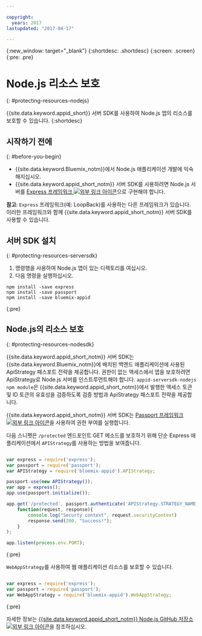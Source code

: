 ```yaml
---

copyright:
  years: 2017
lastupdated: "2017-04-17"

---
```


{:new_window: target="_blank"}
{:shortdesc: .shortdesc}
{:screen: .screen}
{:pre: .pre}

# Node.js 리소스 보호
{: #protecting-resources-nodejs}

{{site.data.keyword.appid_short}} 서버 SDK를 사용하여 Node.js 앱의 리소스를 보호할 수 있습니다.
{:shortdesc}

## 시작하기 전에
{: #before-you-begin}

* {{site.data.keyword.Bluemix_notm}}에서 Node.js 애플리케이션 개발에 익숙해지십시오.
* {{site.data.keyword.appid_short_notm}} 서버 SDK를 사용하려면 Node.js 서버를 <a href="http://expressjs.com/" target="_blank">Express 프레임워크 <img src="../../icons/launch-glyph.svg" alt="외부 링크 아이콘"></a>으로 구현해야 합니다. 

**참고**: `Express` 프레임워크(예: LoopBack)를 사용하는 다른 프레임워크가 있습니다. 이러한 프레임워크와 함께 {{site.data.keyword.appid_short_notm}} 서버 SDK를 사용할 수 있습니다. 


## 서버 SDK 설치
{: #protecting-resources-serversdk}

1. 명령행을 사용하여 Node.js 앱이 있는 디렉토리를 여십시오. 
2. 다음 명령을 실행하십시오. 

  ```
  npm install -save express
  npm install -save passport
  npm install -save bluemix-appid
  ```
  {:pre}

## Node.js의 리소스 보호
{: #protecting-resources-nodesdk}

{{site.data.keyword.appid_short_notm}} 서버 SDK는 {{site.data.keyword.Bluemix_notm}}에 배치된 백엔드 애플리케이션에 사용된 ApiStrategy 패스포트 전략을 제공합니다. 권한이 없는 액세스에서 앱을 보호하려면 ApiStrategy로 Node.js 서버를 인스트루먼트해야 합니다. `appid-serversdk-nodejs npm module`은 {{site.data.keyword.appid_short_notm}}에서 발행한 액세스 토큰 및 ID 토큰의 유효성을 검증하도록 검증 방법과 ApiStrategy 패스포트 전략을 제공합니다. 

{{site.data.keyword.appid_short_notm}} 서버 SDK는 <a href="http://passportjs.org/" target="_blank">Passport 프레임워크 <img src="../../icons/launch-glyph.svg" alt="외부 링크 아이콘"></a>을 사용하여 권한 부여를 실행합니다. 

다음 스니펫은 `/protected` 엔드포인트 GET 메소드를 보호하기 위해
단순 Express 애플리케이션에서 `APIStrategy`를 사용하는 방법을 보여줍니다. 

  ```JavaScript

  var express = require('express');
  var passport = require('passport');
  var APIStrategy = require('bluemix-appid').APIStrategy;

  passport.use(new APIStrategy());
  var app = express();
  app.use(passport.initialize());

  app.get('/protected', passport.authenticate('APIStrategy.STRATEGY_NAME', {session: false }),
      function(request, response){
          console.log("Securty context", request.securityContext)    
          response.send(200, "Success!");
      }
  );

  app.listen(process.env.PORT);
```
  {:pre}

`WebAppStrategy`를 사용하여 웹 애플리케이션 리소스를 보호할 수 있습니다. 

  ```JavaScript

  var express = require('express');
  var passport = require('passport');
  var WebAppStrategy = require('bluemix-appid').WebAppStrategy;
  ```
  {:pre}

자세한 정보는 <a href="https://github.com/ibm-cloud-security/appid-serversdk-nodejs" target="_blank">{{site.data.keyword.appid_short_notm}} Node.js GitHub 저장소 <img src="../../icons/launch-glyph.svg" alt="외부 링크 아이콘"></a>을 참조하십시오. 
